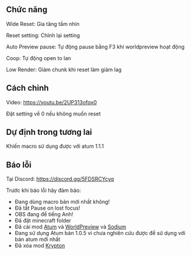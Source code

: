 ## Chức năng
Wide Reset: Gia tăng tầm nhìn

Reset setting: Chỉnh lại setting

Auto Preview pause: Tự động pause bằng F3 khi worldpreview hoạt động

Coop: Tự động open to lan

Low Render: Giảm chunk khi reset làm giảm lag

## Cách chỉnh
Video: https://youtu.be/2UP313ofqx0

Đặt setting về 0 nếu không muốn reset

## Dự định trong tương lai
Khiến macro sử dụng được với atum 1.1.1

## Báo lỗi
Tại Discord: https://discord.gg/5FDSRCYcyq

Trước khi báo lỗi hãy đảm bảo:

- Đang dùng macro bản mới nhất không!
- Đã tắt Pause on lost focus!
- OBS đang để tiếng Anh!
- Đã đặt minecraft folder
- Đã cài mod [Atum](https://github.com/VoidXWalker/Atum/releases/tag/v1.0.7) và [WorldPreview](https://github.com/VoidXWalker/WorldPreview/releases/tag/v2.3.3.1) và [Sodium](https://github.com/jan-leila/sodium-fabric/releases/tag/mc1.16.1-0.2.1%2Bbuild.10)
- Đang sử dụng Atum bản 1.0.5 vì chưa nghiên cứu được để sử dụng với bản atum mới nhất
- Đã xóa mod [Krypton](https://github.com/mrmangohands/krypton/releases/tag/mc1.16.1-0.1.3-SNAPSHOT%2B2021-02-20)
